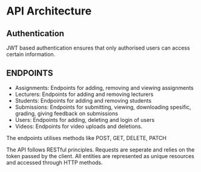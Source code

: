 # API Architecture

## Authentication
JWT based authentication ensures that only authorised users can access certain information.

## ENDPOINTS
- Assignments: Endpoints for adding, removing and viewing assignments
- Lecturers: Endpoints for adding and removing lecturers
- Students: Endpoints for adding and removing students
- Submissions: Endpoints for submitting, viewing, downloading spesific, grading, giving feedback on submissions
- Users: Endpoints for adding, deleting and login of users
- Videos: Endpoints for video uploads and deletions.

The endpoints utilises methods like POST, GET, DELETE, PATCH

The API follows RESTful principles. Requests are seperate and relies on the token passed by the client. All entities are represented as unique resources and accessed through HTTP methods.
